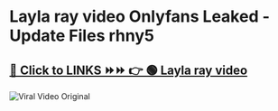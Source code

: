 
 # Layla ray video Onlyfans Leaked - Update Files rhny5

## <h2><a href="https://clipsfans.com/Layla_ray_video&ref=git">🔗 Click to LINKS ⏩⏩ 👉 🟢 Layla ray video </a></h2>

<a href="https://clipsfans.com/Layla_ray_video&ref=git" rel="nofollow" data-target="animated-image.originalLink"><img src="https://i.ibb.co.com/xMMVF88/686577567.gif" alt="Viral Video Original" style="max-width: 100%; display: inline-block;" data-target="animated-image.originalImage"></a>

